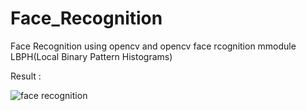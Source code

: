 # Face_Recognition
Face Recognition using opencv and opencv face rcognition mmodule LBPH(Local Binary Pattern Histograms)

Result :

![face recognition](https://user-images.githubusercontent.com/17704217/44442316-0c7bb200-a5ef-11e8-8780-4bf15e9eb4e5.gif)
